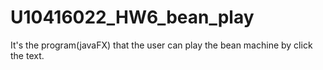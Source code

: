 # U10416022_HW6_bean_play
It's the program(javaFX) that the user can play the bean machine by click the text.
